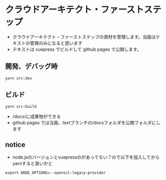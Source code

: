 クラウドアーキテクト・ファーストステップ
==

- クラウドアーキテクト・ファーストステップの資材を管理します。当面はテキストの管理のみになると思います
- テキストは vuepress でビルドして github pages で公開します。

## 開発、デバッグ時
```
yarn src:dev
```

## ビルド
```
yarn src:build
```

- /docs/に成果物ができる
- github pages では当面、textブランチの/docsフォルダを公開フォルダにします

## notice
- node.jsのバージョンとvuepressのがあってない？ので以下を投入してからyarnすると良いかと

```
export NODE_OPTIONS=--openssl-legacy-provider
```